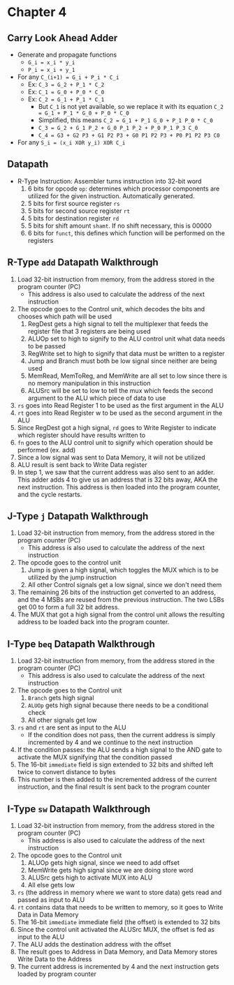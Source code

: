 # Chapter 4
## Carry Look Ahead Adder
* Generate and propagate functions
  * `G_i = x_i * y_i`
  * `P_i = x_i + y_1`
* For any `C_(i+1) = G_i + P_i * C_i`
  * Ex: `C_3 = G_2 + P_1 * C_2`
  * Ex: `C_1 = G_0 + P_0 * C_0`
  * Ex: `C_2 = G_1 + P_1 * C_1`
    * But `C_1` is not yet available, so we replace it with its equation `C_2 = G_1 + P_1 * G_0 + P_0 * C_0`
    * Simplified, this means `C_2 = G_1 + P_1 G_0 + P_1 P_0 * C_0`
    * `C_3 = G_2 + G_1 P_2 + G_0 P_1 P_2 + P_0 P_1 P_3 C_0`
    * `C_4 = G3 + G2 P3 + G1 P2 P3 + G0 P1 P2 P3 + P0 P1 P2 P3 C0`
* For any `S_i = (x_i XOR y_i) XOR C_i`
## Datapath
* R-Type Instruction: Assembler turns instruction into 32-bit word
  1. 6 bits for opcode `op`: determines which processor components are utilized for the given instruction. Automatically generated.
  2. 5 bits for first source register `rs`
  3. 5 bits for second source register `rt`
  4. 5 bits for destination register `rd`
  5. 5 bits for shift amount `shamt`. If no shift necessary, this is 00000
  6. 6 bits for `funct`, this defines which function will be performed on the registers
## R-Type `add` Datapath Walkthrough
1. Load 32-bit instruction from memory, from the address stored in the program counter (PC)
   * This address is also used to calculate the address of the next instruction
2. The opcode goes to the Control unit, which decodes the bits and chooses which path will be used
   1. RegDest gets a high signal to tell the multiplexer that feeds the register file that 3 registers are being used
   2. ALUOp set to high to signify to the ALU control unit what data needs to be passed
   3. RegWrite set to high to signify that data must be written to a register
   4. Jump and Branch must both be low signal since neither are being used
   5. MemRead, MemToReg, and MemWrite are all set to low since there is no memory manipulation in this instruction
   6. ALUSrc will be set to low to tell the mux which feeds the second argument to the ALU which piece of data to use
3. `rs` goes into Read Register 1 to be used as the first argument in the ALU
4. `rt` goes into Read Register w to be used as the second argument in the ALU
5. Since RegDest got a high signal, `rd` goes to Write Register to indicate which register should have results written to
6. `fn` goes to the ALU control unit to signify which operation should be performed (ex. add)
7. Since a low signal was sent to Data Memory, it will not be utilized
8. ALU result is sent back to Write Data register
9. In step 1, we saw that the current address was also sent to an adder. This adder adds 4 to give us an address that is 32 bits away, AKA the next instruction. This address is then loaded into the program counter, and the cycle restarts.
## J-Type `j` Datapath Walkthrough
1. Load 32-bit instruction from memory, from the address stored in the program counter (PC)
   * This address is also used to calculate the address of the next instruction
2. The opcode goes to the control unit
   1. Jump is given a high signal, which toggles the MUX which is to be utilized by the jump instruction
   2. All other Control signals get a low signal, since we don't need them
3. The remaining 26 bits of the instruction get converted to an address, and the 4 MSBs are reused from the previous instruction. The two LSBs get 00 to form a full 32 bit address.
4. The MUX that got a high signal from the control unit allows the resulting address to be loaded back into the program counter.
## I-Type `beq` Datapath Walkthrough
1. Load 32-bit instruction from memory, from the address stored in the program counter (PC)
   * This address is also used to calculate the address of the next instruction
2. The opcode goes to the Control unit
   1. `Branch` gets high signal
   2. `ALUOp` gets high signal because there needs to be a conditional check
   3. All other signals get low
3. `rs` and `rt` are sent as input to the ALU
   * If the condition does not pass, then the current address is simply incremented by 4 and we continue to the next instruction
4. If the condition passes: the ALU sends a high signal to the AND gate to activate the MUX signifying that the condition passed
5. The 16-bit `immediate` field is sign extended to 32 bits and shifted left twice to convert distance to bytes
6. This number is then added to the incremented address of the current instruction, and the final result is sent back to the program counter
## I-Type `sw` Datapath Walkthrough
1. Load 32-bit instruction from memory, from the address stored in the program counter (PC)
   * This address is also used to calculate the address of the next instruction
2. The opcode goes to the Control unit
   1. ALUOp gets high signal, since we need to add offset 
   2. MemWrite gets high signal since we are doing store word
   3. ALUSrc gets high to activate MUX into ALU
   4. All else gets low
3. `rs` (the address in memory where we want to store data) gets read and passed as input to ALU
4. `rt` contains data that needs to be written to memory, so it goes to Write Data in Data Memory
5. The 16-bit `immediate` immediate field (the offset) is extended to 32 bits
6. Since the control unit activated the ALUSrc MUX, the offset is fed as input to the ALU
7. The ALU adds the destination address with the offset
8. The result goes to Address in Data Memory, and Data Memory stores Write Data to the Address
9. The current address is incremented by 4 and the next instruction gets loaded by program counter

   

